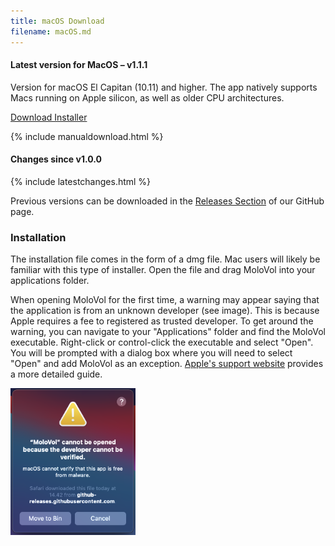```yaml
---
title: macOS Download
filename: macOS.md
---
```


#### Latest version for MacOS – v1.1.1

Version for macOS El Capitan (10.11) and higher. The app natively supports Macs running on
Apple silicon, as well as older CPU architectures.

<div class="button-row">
<a class="button download" href="https://github.com/molovol/MoloVol/releases/download/v1.1.1/MoloVol_macOS-10.11+_v1.1.1.dmg">
Download Installer</a>
</div>


{% include manualdownload.html %}

#### Changes since v1.0.0

{% include latestchanges.html %}

Previous versions can be downloaded in the [Releases Section](https://github.com/molovol/MoloVol/releases) 
of our GitHub page.

### Installation
The installation file comes in the form of a dmg file. Mac users will likely be familiar with 
this type of installer. Open the file and drag MoloVol into your applications folder.

When opening MoloVol for the first time, a warning may appear saying that the application is 
from an unknown developer (see image). This is because Apple requires a fee to registered as trusted developer. 
To get around the warning, you can navigate to your "Applications" folder and find the MoloVol 
executable. Right-click or control-click the executable and select "Open". You will be prompted 
with a dialog box where you will need to select "Open" and add MoloVol as an exception. 
[Apple's support website](https://support.apple.com/en-ie/guide/mac-help/mh40616/mac) provides a 
more detailed guide.

<img src="/docs/assets/images/macOS_error.png" width="200">
